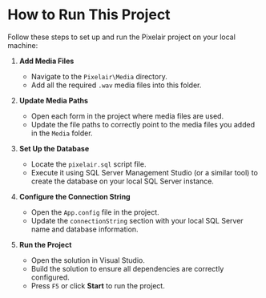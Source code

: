 # How to Run This Project

Follow these steps to set up and run the Pixelair project on your local machine:

1. **Add Media Files**  
   - Navigate to the `Pixelair\Media` directory.  
   - Add all the required `.wav` media files into this folder.

2. **Update Media Paths**  
   - Open each form in the project where media files are used.  
   - Update the file paths to correctly point to the media files you added in the `Media` folder.

3. **Set Up the Database**  
   - Locate the `pixelair.sql` script file.  
   - Execute it using SQL Server Management Studio (or a similar tool) to create the database on your local SQL Server instance.

4. **Configure the Connection String**  
   - Open the `App.config` file in the project.  
   - Update the `connectionString` section with your local SQL Server name and database information.

5. **Run the Project**  
   - Open the solution in Visual Studio.  
   - Build the solution to ensure all dependencies are correctly configured.  
   - Press `F5` or click **Start** to run the project.
